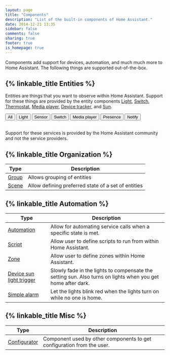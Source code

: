 ```yaml
---
layout: page
title: "Components"
description: "List of the built-in components of Home Assistant."
date: 2014-12-21 13:35
sidebar: false
comments: false
sharing: true
footer: true
is_homepage: true
---
```


<head>

<script src="http://code.jquery.com/jquery-2.1.4.min.js"></script>
<script src="https://cdnjs.cloudflare.com/ajax/libs/jquery.isotope/2.2.2/isotope.pkgd.js"></script>


<style>
img {
    margin:5px;
}

.isotope-item {
    z-index: 2;
}
.isotope-hidden.isotope-item {
    pointer-events: none;
    z-index: 1;
}
.isotope,
.isotope .isotope-item {
    -webkit-transition-duration: 0.8s;
    -moz-transition-duration: 0.8s;
    transition-duration: 0.8s;
}
.isotope {
    -webkit-transition-property: height, width;
    -moz-transition-property: height, width;
    transition-property: height, width;
}
.isotope .isotope-item {
    -webkit-transition-property: -webkit-transform, opacity;
    -moz-transition-property: -moz-transform, opacity;
    transition-property: transform, opacity;
}
</style>

<script type="text/javascript">
$(window).load(function(){
    var $container = $('.componentContainer');
    $container.isotope({
        filter: '*',
        animationOptions: {
            duration: 750,
            easing: 'linear',
            queue: false
        }
    });
 
    $('.filter-button-group').on('click', 'button', function() {
        $('.componentFilter .current').removeClass('current');
        $(this).addClass('current');
 
        var selector = $(this).attr('data-filter');
        $container.isotope({
            filter: selector,
            animationOptions: {
                duration: 750,
                easing: 'linear',
                queue: false
            }
         });
         return false;
    });

});
</script>

</head>

Components add support for devices, automation, and much much more to Home Assistant. The following things are supported out-of-the-box.

## {% linkable_title Entities %}

Entities are things that you want to observe within Home Assistant. Support for these things are provided by the entity components [Light](/components/light.html), [Switch](/components/switch.html), [Thermostat](/components/thermostat.html), [Media player](/components/media_player.html), [Device tracker](/components/device_tracker.html), and [Sun](/components/sun.html).

<div class="button-group filter-button-group">
	<button class="btn" data-filter="*">All</button>
	<button class="btn" data-filter=".light">Light</button>
	<button class="btn" data-filter=".sensor">Sensor</button>
	<button class="btn" data-filter=".switch">Switch</button>
	<button class="btn" data-filter=".media">Media player</button>
	<button class="btn" data-filter=".presence">Presence</button>
	<button class="btn" data-filter=".notify">Notify</button>
</div>

<script type="text/javascript">
$(document).on('ready',function(){

var data = [
    {"name": "Raspberry", "type": "switch", "image": "raspberry-pi.png", "details": "switch.rpi_gpio.html"},
    {"name": "LimitlessLED", "type": "light", "image": "dialog-information.png", "details": "light.limitlessled.html"},
    {"name": "Insteon", "type": "switch", "image": "insteon.png", "details": "isy994.html"},
    {"name": "Owntracks", "type": "presence", "image": "owntracks.png", "details": "device_tracker.owntracks.html"},
    {"name": "Kodi", "type": "media", "image": "kodi.png", "details": "media_player.kodi.html"},
    {"name": "Philips Hue", "type": "light", "image": "philips_hue.png", "details": "light.hue.html"},
    {"name": "MPD", "type": "media", "image": "mpd.png", "details": "media_player.mpd.html"},
    {"name": "Arduino sensor", "type": "sensor", "image": "arduino.png", "details": "sensor.arduino.html"},
    {"name": "Arduino switch", "type": "switch", "image": "arduino.png", "details": "switch.arduino.html"},
    {"name": "MQTT sensor", "type": "sensor", "image": "mqtt.png", "details": "sensor.mqtt.html"},
    {"name": "Sonos", "type": "media", "image": "sonos.png", "details": "media_player.sonos.html"},
    {"name": "MySensors", "type": "sensor", "image": "mysensors.png", "details": "sensor.mysensors.html"},
    {"name": "MQTT switch", "type": "switch", "image": "mqtt.png", "details": "switch.mqtt.html"},
    {"name": "Telegram", "type": "notify", "image": "telegram.png", "details": "notify.telegram.html"},
    {"name": "Blinkstick", "type": "light", "image": "blinkstick.png", "details": "light.blinksticklight.html"},
    {"name": "TP-Link", "type": "presence", "image": "tp-link.png", "details": "device_tracker.tplink.html"},
    {"name": "PushOver", "type": "notify", "image": "pushover.png", "details": "notify.pushover.html"},
    {"name": "XMPP", "type": "notify", "image": "xmpp.png", "details": "notify.xmpp.html"},
    {"name": "PushBullet", "type": "notify", "image": "pushbullet.png", "details": "notify.pushbullet.html"},
    ];

$.map(data, function(component, index) {

$("div.componentContainer").append(
    '<div style="width:120px;height:110px;margin:3px;padding:5px;border:1px solid #8c8c8c;background-color:#f7f7f7;border-radius: 5px 5px 5px 5px;-moz-border-radius: 5px 5px 5px 5px;-webkit-border-radius: 5px 5px 5px 5px;" class="' + component.type + '">' + '<a href="/components/' + component.details + '"><img src="/images/supported_brands/' + component.image + '" class="brand overview" />' + 
'<a href="/components/' + component.details + '">' + component.name + '</a></div>');
});
});
</script>

<div class="componentContainer"></div>
<br />
<p class='note'>
Support for these services is provided by the Home Assistant community and not the service providers.
</p>

## {% linkable_title Organization %}
| Type | Description
| ---- | -----------
| [Group](/components/group.html) | Allows grouping of entities
| [Scene](/components/scene.html) | Allow defining preferred state of a set of entities

## {% linkable_title Automation %}

| Type | Description
| ---- | -----------
| [Automation](/components/automation.html) | Allow for automating service calls when a specific state is met.
| [Script](/components/script.html) | Allow user to define scripts to run from within Home Assistant.
| [Zone](/components/zone.html) | Allow user to define zones within Home Assistant.
| [Device sun light trigger](/components/device_sun_light_trigger.html) | Slowly fade in the lights to compensate the setting sun. Also turns on lights when you get home after dark.
| [Simple alarm](/components/simple_alarm.html) | Let the lights blink red when the lights turn on while no one is home.

## {% linkable_title Misc %}

| Type | Description
| ---- | -----------
| [Configurator](/components/configurator.html) | Component used by other components to get configuration from the user.

